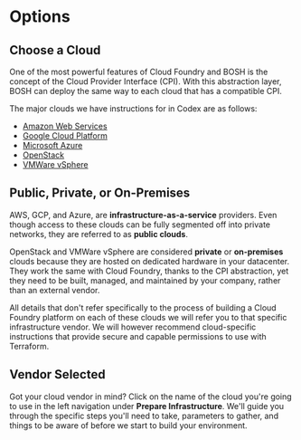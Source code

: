 # Options

## Choose a Cloud

One of the most powerful features of Cloud Foundry and BOSH is the concept of the Cloud Provider Interface (CPI).  With this abstraction layer, BOSH can deploy the same way to each cloud that has a compatible CPI.

The major clouds we have instructions for in Codex are as follows:

  * [Amazon Web Services]
  * [Google Cloud Platform]
  * [Microsoft Azure]
  * [OpenStack]
  * [VMWare vSphere]

## Public, Private, or On-Premises

AWS, GCP, and Azure, are **infrastructure-as-a-service** providers.  Even though access to these clouds can be fully segmented off into private networks, they are referred to as **public clouds**.

OpenStack and VMWare vSphere are considered **private** or **on-premises** clouds because they are hosted on dedicated hardware in your datacenter.  They work the same with Cloud Foundry, thanks to the CPI abstraction, yet they need to be built, managed, and maintained by your company, rather than an external vendor.

All details that don't refer specifically to the process of building a Cloud Foundry platform on each of these clouds we will refer you to that specific infrastructure vendor.  We will however recommend cloud-specific instructions that provide secure and capable permissions to use with Terraform.

[Amazon Web Services]: https://aws.amazon.com
[Google Cloud Platform]: https://cloud.google.com
[Microsoft Azure]: https://azure.microsoft.com
[OpenStack]: https://www.openstack.org
[VMWare vSphere]: https://www.vmware.com/products/vsphere.html

## Vendor Selected

Got your cloud vendor in mind?  Click on the name of the cloud you're going to use in the left navigation under **Prepare Infrastructure**.  We'll guide you through the specific steps you'll need to take, parameters to gather, and things to be aware of before we start to build your environment.
